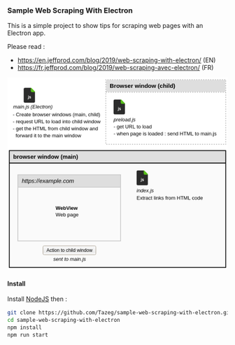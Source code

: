 ### Sample Web Scraping With Electron

This is a simple project to show tips for scraping web pages with an Electron app.

Please read : 

- https://en.jeffprod.com/blog/2019/web-scraping-with-electron/ (EN)
- https://fr.jeffprod.com/blog/2019/web-scraping-avec-electron/ (FR)

![scraping](scraping.png)

#### Install

Install [NodeJS](https://nodejs.org/) then :

```bash
git clone https://github.com/Tazeg/sample-web-scraping-with-electron.git
cd sample-web-scraping-with-electron
npm install
npm run start
```
